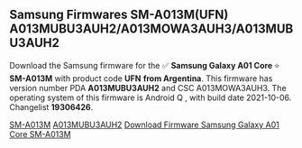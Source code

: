 <h2>Samsung Firmwares SM-A013M(UFN) A013MUBU3AUH2/A013MOWA3AUH3/A013MUBU3AUH2</h2>
Download the Samsung firmware for the ✅ <strong>Samsung Galaxy A01 Core </strong> ⭐ <strong>SM-A013M</strong> with product code <strong>UFN</strong> <strong> from Argentina</strong>. This firmware has version number PDA <strong>A013MUBU3AUH2</strong> and CSC A013MOWA3AUH3. The operating system of this firmware is Android Q , with build date 2021-10-06. Changelist <strong>19306426</strong>.


[SM-A013M](https://samfirm.shop/samsung/model/SM-A013M)
[A013MUBU3AUH2](https://samfirm.shop/samsung/pda/A013MUBU3AUH2)
[Download Firmware Samsung Galaxy A01 Core SM-A013M](https://samfirm.shop/samsung/firmware/463604)

